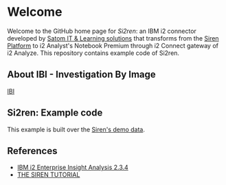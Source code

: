 # Welcome 
Welcome to the GitHub home page for *Si2ren*: an IBM i2 connector developed by [Satom IT & Learning solutions](https://satom.net/) that transforms from the [Siren Platform](https://siren.io/) to i2 Analyst's Notebook Premium through i2 Connect gateway of i2 Analyze. 
This repository contains example code of Si2ren.

## About IBI - Investigation By Image
[IBI](https://www.investigationbyimage.com/developpement)

## Si2ren: Example code
This example is built over the [Siren's demo data](https://docs.siren.io/siren-platform-user-guide/11.0/getting-started/getting-started-with-demo-data.html). 

## References
- [IBM i2 Enterprise Insight Analysis 2.3.4](https://www.ibm.com/support/knowledgecenter/SSXVXZ_2.3.4/com.ibm.i2.releasenotes.doc/eia.html)
- [THE SIREN TUTORIAL](https://siren.io/getting-started/)
